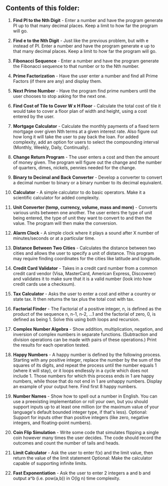 ## **Contents of this folder:**

1. **Find PI to the Nth Digit** - Enter a number and have the program generate PI up to that many decimal places. Keep a limit to how far 
the program will go.

2. **Find e to the Nth Digit** - Just like the previous problem, but with e instead of PI. Enter a number and have the program 
generate e up to that many decimal places. Keep a limit to how far the program will go.

3. **Fibonacci Sequence** - Enter a number and have the program generate the Fibonacci sequence to that number or to the Nth number.

4. **Prime Factorization** - Have the user enter a number and find all Prime Factors (if there are any) and display them.

5. **Next Prime Number** - Have the program find prime numbers until the user chooses to stop asking for the next one.

6. **Find Cost of Tile to Cover W x H Floor** - Calculate the total cost of tile it would take to cover a floor plan of width and height, 
using a cost entered by the user.

7. **Mortgage Calculator** - Calculate the monthly payments of a fixed term mortgage over given Nth terms at a given interest rate. 
Also figure out how long it will take the user to pay back the loan. For added complexity, add an option for users to select 
the compounding interval (Monthly, Weekly, Daily, Continually).

8. **Change Return Program** - The user enters a cost and then the amount of money given. The program will figure out the change 
and the number of quarters, dimes, nickels, pennies needed for the change.

9. **Binary to Decimal and Back Converter** - Develop a converter to convert a decimal number to binary or a binary number to its 
decimal equivalent.

10. **Calculator** - A simple calculator to do basic operators. Make it a scientific calculator for added complexity.

11. **Unit Converter (temp, currency, volume, mass and more)** - Converts various units between one another. The user enters the type of unit 
being entered, the type of unit they want to convert to and then the value. The program will then make the conversion.

12. **Alarm Clock** - A simple clock where it plays a sound after X number of minutes/seconds or at a particular time.

13. **Distance Between Two Cities** - Calculates the distance between two cities and allows the user to specify a unit of distance. 
This program may require finding coordinates for the cities like latitude and longitude.

14. **Credit Card Validator** - Takes in a credit card number from a common credit card vendor (Visa, MasterCard, American Express, Discoverer) 
and validates it to make sure that it is a valid number (look into how credit cards use a checksum).

15. **Tax Calculator** - Asks the user to enter a cost and either a country or state tax. It then returns the tax plus the total cost with tax.

16. **Factorial Finder** - The Factorial of a positive integer, n, is defined as the product of the sequence n, n-1, n-2, ...1 and 
the factorial of zero, 0, is defined as being 1. Solve this using both loops and recursion.

17. **Complex Number Algebra** - Show addition, multiplication, negation, and inversion of complex numbers in separate functions. 
(Subtraction and division operations can be made with pairs of these operations.) Print the results for each operation tested.

18. **Happy Numbers** - A happy number is defined by the following process. Starting with any positive integer, replace the number 
by the sum of the squares of its digits, and repeat the process until the number equals 1 (where it will stay), or it loops 
endlessly in a cycle which does not include 1. Those numbers for which this process ends in 1 are happy numbers, while those 
that do not end in 1 are unhappy numbers. Display an example of your output here. Find first 8 happy numbers.

19. **Number Names** - Show how to spell out a number in English. You can use a preexisting implementation or roll your own, but you should 
support inputs up to at least one million (or the maximum value of your language's default bounded integer type, if that's less). 
Optional: Support for inputs other than positive integers (like zero, negative integers, and floating-point numbers).

20. **Coin Flip Simulation** - Write some code that simulates flipping a single coin however many times the user decides. The code should 
record the outcomes and count the number of tails and heads.

21. **Limit Calculator** - Ask the user to enter f(x) and the limit value, then return the value of the limit statement 
Optional: Make the calculator capable of supporting infinite limits.

22. **Fast Exponentiation** - Ask the user to enter 2 integers a and b and output a^b (i.e. pow(a,b)) in O(lg n) time complexity.
